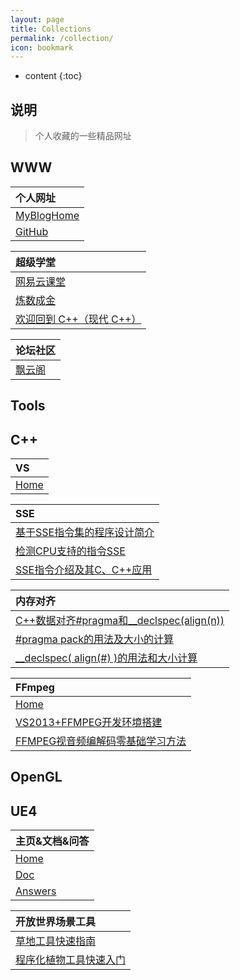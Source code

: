 ```yaml
---
layout: page
title: Collections
permalink: /collection/
icon: bookmark
---
```


* content
{:toc}

## 说明

> 个人收藏的一些精品网址

## WWW

| 个人网址 |
| :------- |
| [MyBlogHome](http://blog.illidan.org/) |
| [GitHub](https://github.com/) |

| 超级学堂 |
| :------- |
| [网易云课堂](http://study.163.com/) |
| [炼数成金](http://www.dataguru.cn/) |
| [欢迎回到 C++（现代 C++）](https://msdn.microsoft.com/zh-cn/library/hh279654.aspx) |

| 论坛社区 |
| :------- |
| [飘云阁](http://www.chinapyg.com/) |

## Tools


## C++

| VS |
| :------- |
| [Home](https://www.visualstudio.com/downloads/) |

| SSE |
| :------- |
| [基于SSE指令集的程序设计简介](http://blog.csdn.net/delphihero/article/details/1270104) |
| [检测CPU支持的指令SSE](http://blog.csdn.net/delphihero/article/details/411309) |
| [SSE指令介绍及其C、C++应用](http://blog.csdn.net/delphihero/article/details/1270069) |

| 内存对齐 |
| :------- |
| [C++数据对齐#pragma和__declspec(align(n))](http://blog.csdn.net/bytxl/article/details/49330023) |
| [#pragma pack的用法及大小的计算](http://www.cppblog.com/deercoder/archive/2011/03/13/141717.html) |
| [__declspec( align(#) )的用法和大小计算](http://www.cppblog.com/deercoder/archive/2011/03/13/141747.html) |

| FFmpeg |
| :------- |
| [Home](https://ffmpeg.org/) |
| [VS2013+FFMPEG开发环境搭建](http://blog.csdn.net/spaceyqy/article/details/43115391) |
| [FFMPEG视音频编解码零基础学习方法](http://blog.csdn.net/leixiaohua1020/article/details/15811977)|

## OpenGL


## UE4

| 主页&文档&问答 |
| :------- |
| [Home](https://www.unrealengine.com/) |
| [Doc](https://docs.unrealengine.com/latest/INT/) |
| [Answers](https://answers.unrealengine.com/) |

| 开放世界场景工具 |
| :------- |
| [草地工具快速指南](https://docs-origin.unrealengine.com/latest/CHN/Engine/OpenWorldTools/Grass/QuickStart/index.html) |
| [程序化植物工具快速入门](https://docs-origin.unrealengine.com/latest/CHN/Engine/OpenWorldTools/ProceduralFoliage/QuickStart/index.html) |

